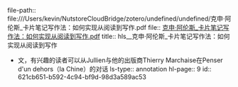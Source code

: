 file-path:: file:///Users/kevin/NutstoreCloudBridge/zotero/undefined/undefined/克申·阿伦斯_卡片笔记写作法：如何实现从阅读到写作.pdf
file:: [克申·阿伦斯_卡片笔记写作法：如何实现从阅读到写作.pdf](file:///Users/kevin/NutstoreCloudBridge/zotero/undefined/undefined/克申·阿伦斯_卡片笔记写作法：如何实现从阅读到写作.pdf)
title:: hls__克申·阿伦斯_卡片笔记写作法：如何实现从阅读到写作

- 文，有兴趣的读者可以从Jullien与他的出版商Thierry Marchaise在Penser d'un dehors（la Chine）的对话
  ls-type:: annotation
  hl-page:: 9
  id:: 621cb651-b592-4c94-bf9d-98d3a589ac53